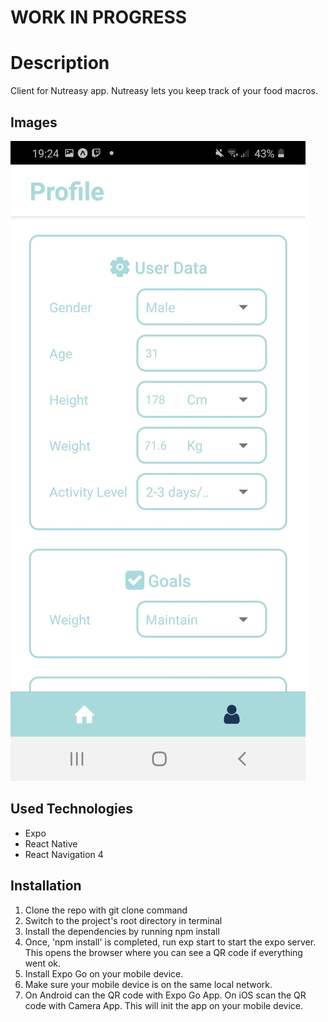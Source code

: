 # WORK IN PROGRESS

# Description

Client for Nutreasy app. Nutreasy lets you keep track of your food macros.

## Images

![alt text](<Images\nutreasy1.jpeg>)


## Used Technologies

- Expo
- React Native
- React Navigation 4

## Installation

1. Clone the repo with git clone command
2. Switch to the project's root directory in terminal
3. Install the dependencies by running npm install
4. Once, 'npm install' is completed, run exp start to start the expo server. This opens the browser where you can see a QR code if everything went ok.
5. Install Expo Go on your mobile device.
6. Make sure your mobile device is on the same local network.
7. On Android can the QR code with Expo Go App. On iOS scan the QR code with Camera App. This will init the app on your mobile device.
